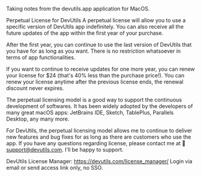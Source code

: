 Taking notes from the devutils.app application for MacOS.

Perpetual License for DevUtils
A perpetual license will allow you to use a specific version of DevUtils app indefinitely. You can also receive all the future updates of the app within the first year of your purchase.

After the first year, you can continue to use the last version of DevUtils that you have for as long as you want. There is no restriction whatsoever in terms of app functionalities.

If you want to continue to receive updates for one more year, you can renew your license for $24 (that's 40% less than the purchase price!). You can renew your license anytime after the previous license ends, the renewal discount never expires.

The perpetual licensing model is a good way to support the continuous development of softwares. It has been widely adopted by the developers of many great macOS apps: JetBrains IDE, Sketch, TablePlus, Parallels Desktop, any many more.

For DevUtils, the perpetual licensing model allows me to continue to deliver new features and bug fixes for as long as there are customers who use the app. If you have any questions regarding license, please contact me at 💌 support@devutils.com. I'll be happy to support.

DevUtils License Manager:
https://devutils.com/license_manager/
Login via email or send access link only, no SSO.


